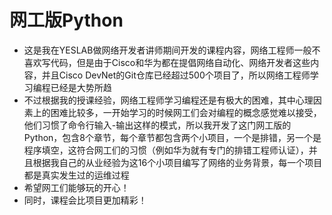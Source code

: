 # 网工版Python
* 这是我在YESLAB做网络开发者讲师期间开发的课程内容，网络工程师一般不喜欢写代码，但是由于Cisco和华为都在提倡网络自动化、网络开发者这些内容，并且Cisco DevNet的Git仓库已经超过500个项目了，所以网络工程师学习编程已经是大势所趋
* 不过根据我的授课经验，网络工程师学习编程还是有极大的困难，其中心理因素上的困难比较多，一开始学习的时候网工们会对编程的概念感觉难以接受，他们习惯了命令行输入-输出这样的模式，所以我开发了这门网工版的Python，包含8个章节，每个章节都包含两个小项目，一个是排错，另一个是程序填空，这符合网工们的习惯（例如华为就有专门的排错工程师认证），并且根据我自己的从业经验为这16个小项目编写了网络的业务背景，每一个项目都是真实发生过的运维过程
* 希望网工们能够玩的开心！
* 同时，课程会比项目更加精彩！
